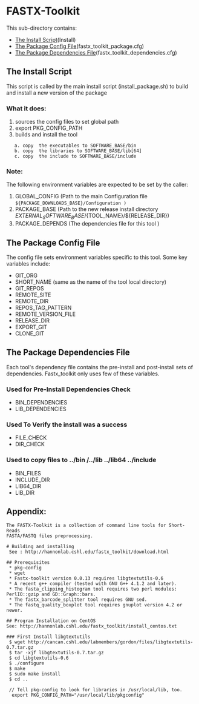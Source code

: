 
# FASTX-Toolkit

This sub-directory contains:
 - [The Install Script](#the-install-script)(Install)
 - [The Package Config File](#the-package-config-file)(fastx_toolkit_package.cfg)
 - [The Package Dependencies File](#the-package-dependencies-file)(fastx_toolkit_dependencies.cfg)

 

## The Install Script
 This script is called by the main install script 
(install_package.sh)  to build and install  a new version of the package 

### What it does:
  1) sources the config files to set global path
  2) export PKG_CONFIG_PATH
  3) builds and install the tool
  ```
     a. copy  the executables to SOFTWARE_BASE/bin
     b. copy  the libraries to SOFTWARE_BASE/lib[64]
     c. copy  the include to SOFTWARE_BASE/include
 ```

### Note:
The following environment variables are expected to be set by the caller:

 1) GLOBAL_CONFIG  (Path to the main Configuration file
    ``` ${PACKAGE_DOWNLOADS_BASE}/Configuration ) ```
 2) PACKAGE_BASE   (Path to the new release install directory  ${EXTERNAL_SOFTWARE_BASE}/${TOOL_NAME}/${RELEASE_DIR})
 3) PACKAGE_DEPENDS (The dependencies file for this tool )


## The Package Config File 
The config file sets environment variables specific to this tool.
Some key variables include:

  - GIT_ORG
  - SHORT_NAME  (same as the name of the tool local directory)
  - GIT_REPOS
  - REMOTE_SITE
  - REMOTE_DIR
  - REPOS_TAG_PATTERN
  - REMOTE_VERSION_FILE
  - RELEASE_DIR
  - EXPORT_GIT
  - CLONE_GIT
  
## The Package Dependencies File
Each tool's dependency file contains the pre-install and post-install sets of dependencies.
Fastx_toolkit only uses few of these variables.

### Used for Pre-Install Dependencies Check
  - BIN_DEPENDENCIES
  - LIB_DEPENDENCIES

### Used To Verify the install was a success
  - FILE_CHECK
  - DIR_CHECK

### Used to copy files to ../bin /../lib ../lib64 ../include 
  - BIN_FILES
  - INCLUDE_DIR
  - LIB64_DIR
  - LIB_DIR



## Appendix:
```
The FASTX-Toolkit is a collection of command line tools for Short-Reads
FASTA/FASTQ files preprocessing.

# Building and installing
 See : http://hannonlab.cshl.edu/fastx_toolkit/download.html 
 
## Prerequisites
 * pkg-config
 * wget
 * Fastx-toolkit version 0.0.13 requires libgtextutils-0.6 
 * A recent g++ compiler (tested with GNU G++ 4.1.2 and later).
 * The fasta_clipping_histogram tool requires two perl modules: PerlIO::gzip and GD::Graph::bars.
 * The fastx_barcode_splitter tool requires GNU sed.
 * The fastq_quality_boxplot tool requires gnuplot version 4.2 or newer.

## Program Installation on CentOS
See: http://hannonlab.cshl.edu/fastx_toolkit/install_centos.txt

### First Install libgtextutils
 $ wget http://cancan.cshl.edu/labmembers/gordon/files/libgtextutils-0.7.tar.gz
 $ tar -xjf libgtextutils-0.7.tar.gz
 $ cd libgtextutils-0.6
 $ ./configure
 $ make
 $ sudo make install
 $ cd ..
 
 // Tell pkg-config to look for libraries in /usr/local/lib, too.
  export PKG_CONFIG_PATH="/usr/local/lib/pkgconfig"


 ```

